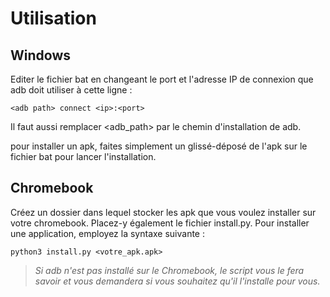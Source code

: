 # Utilisation
## Windows 
Editer le fichier bat en changeant le port et l'adresse IP de connexion que adb doit utiliser à cette ligne : 

	<adb path> connect <ip>:<port>

Il faut aussi remplacer <adb_path> par le chemin d'installation de adb.

	

pour installer un apk, faites simplement un glissé-déposé de l'apk sur le fichier bat pour lancer l'installation. 

## Chromebook
Créez un dossier dans lequel stocker les apk que vous voulez installer sur votre chromebook. Placez-y également le fichier install.py. Pour installer une application, employez la syntaxe suivante : 
	
	python3 install.py <votre_apk.apk>

> <em>Si adb n'est pas installé sur le Chromebook, le script vous le fera savoir et vous demandera si vous souhaitez qu'il l'installe pour vous. </em>